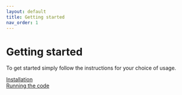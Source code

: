 ```yaml
---
layout: default
title: Getting started
nav_order: 1
---
```



# Getting started

To get started simply follow the instructions for your choice of usage. 

[Installation](install.md) \
[Running the code](3_run.md) 